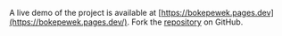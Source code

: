 A live demo of the project is available at [https://bokepewek.pages.dev](https://bokepewek.pages.dev/).
Fork the [repository](https://github.com/jogserborwa/bokepmuda) on GitHub.